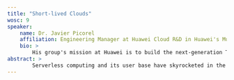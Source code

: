 ```yaml
---
title: "Short-lived Clouds"
wosc: 9
speaker:
    name: Dr. Javier Picorel
    affiliation: Engineering Manager at Huawei Cloud R&D in Huawei's Munich Research Center.
    bio: >
        His group's mission at Huawei is to build the next-generation TCO-efficient cloud infrastructure. His research interests encompass the broad area of computer systems and computer architecture, with an emphasis on serverless computing, data and AI systems, and hardware-software co-design. He received a PhD in computer science from EPFL in 2017, and is also the recipient of several awards during his tenure at Huawei.
abstract: >
        Serverless computing and its user base have skyrocketed in the past years due to the attractive promise of elasticity, low cost, and fast deployment without the need of provisioning a fixed virtual machine (VM) infrastructure, and consequently eliding all of its associated costs to operate, run, and maintain. While the specs and interfaces of the commercial offerings differ somewhat, they all provide not only finer granularity billing than regular VMs, but also unprecedented platform elasticity by supporting the launch of a myriad of functions concurrently while exhibiting much faster start-up times than that of any VM-based offering. In practice, however, serverless computing has been relegated to a niche of simple and sporadic workloads and remains largely impractical to a wide variety of applications which require more complex workflows of functions and communication patterns.In this talk, we make the case that serverless computing is the back bone of future cloud computing platforms, and, in order to circumvent and alleviate its current limitations, applications should be re-designed around it, i.e., become serverless native, along with providing a few opportunities and challenges for realizing the future ideal short-lived or ephemeral cloud that operates efficiently and on-demand without any need of provisioning, allowing for an ideal match of resources of supply and demand.
---
```

